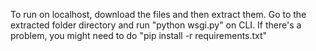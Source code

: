 To run on localhost, download the files and then extract them. Go to the extracted folder directory and run "python wsgi.py" on CLI. If there's a problem, you might need to do "pip install -r requirements.txt"
